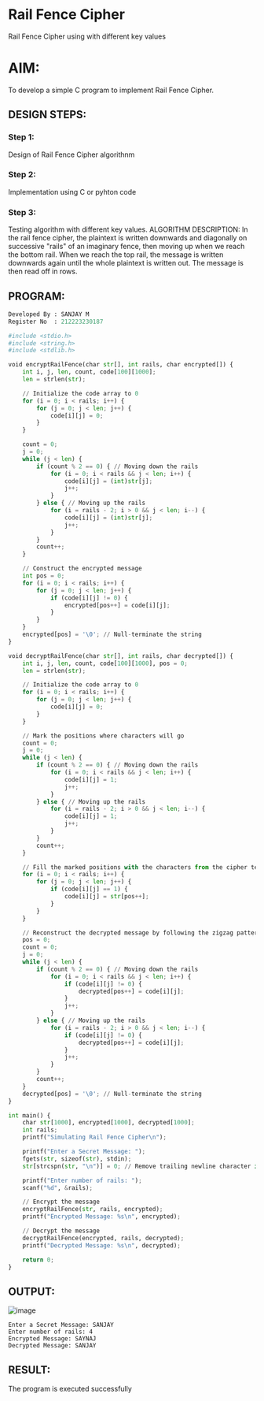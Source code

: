 # Rail Fence Cipher
Rail Fence Cipher using with different key values

# AIM:

To develop a simple C program to implement Rail Fence Cipher.

## DESIGN STEPS:

### Step 1:

Design of Rail Fence Cipher algorithnm 

### Step 2:

Implementation using C or pyhton code

### Step 3:

Testing algorithm with different key values. 
ALGORITHM DESCRIPTION:
In the rail fence cipher, the plaintext is written downwards and diagonally on successive "rails" of an imaginary fence, then moving up when we reach the bottom rail. When we reach the top rail, the message is written downwards again until the whole plaintext is written out. The message is then read off in rows.

## PROGRAM:
```python
Developed By : SANJAY M
Register No  : 212223230187
```

```PYTHON
#include <stdio.h>
#include <string.h>
#include <stdlib.h>

void encryptRailFence(char str[], int rails, char encrypted[]) {
    int i, j, len, count, code[100][1000];
    len = strlen(str);

    // Initialize the code array to 0
    for (i = 0; i < rails; i++) {
        for (j = 0; j < len; j++) {
            code[i][j] = 0;
        }
    }

    count = 0;
    j = 0;
    while (j < len) {
        if (count % 2 == 0) { // Moving down the rails
            for (i = 0; i < rails && j < len; i++) {
                code[i][j] = (int)str[j];
                j++;
            }
        } else { // Moving up the rails
            for (i = rails - 2; i > 0 && j < len; i--) {
                code[i][j] = (int)str[j];
                j++;
            }
        }
        count++;
    }

    // Construct the encrypted message
    int pos = 0;
    for (i = 0; i < rails; i++) {
        for (j = 0; j < len; j++) {
            if (code[i][j] != 0) {
                encrypted[pos++] = code[i][j];
            }
        }
    }
    encrypted[pos] = '\0'; // Null-terminate the string
}

void decryptRailFence(char str[], int rails, char decrypted[]) {
    int i, j, len, count, code[100][1000], pos = 0;
    len = strlen(str);

    // Initialize the code array to 0
    for (i = 0; i < rails; i++) {
        for (j = 0; j < len; j++) {
            code[i][j] = 0;
        }
    }

    // Mark the positions where characters will go
    count = 0;
    j = 0;
    while (j < len) {
        if (count % 2 == 0) { // Moving down the rails
            for (i = 0; i < rails && j < len; i++) {
                code[i][j] = 1;
                j++;
            }
        } else { // Moving up the rails
            for (i = rails - 2; i > 0 && j < len; i--) {
                code[i][j] = 1;
                j++;
            }
        }
        count++;
    }

    // Fill the marked positions with the characters from the cipher text
    for (i = 0; i < rails; i++) {
        for (j = 0; j < len; j++) {
            if (code[i][j] == 1) {
                code[i][j] = str[pos++];
            }
        }
    }

    // Reconstruct the decrypted message by following the zigzag pattern
    pos = 0;
    count = 0;
    j = 0;
    while (j < len) {
        if (count % 2 == 0) { // Moving down the rails
            for (i = 0; i < rails && j < len; i++) {
                if (code[i][j] != 0) {
                    decrypted[pos++] = code[i][j];
                }
                j++;
            }
        } else { // Moving up the rails
            for (i = rails - 2; i > 0 && j < len; i--) {
                if (code[i][j] != 0) {
                    decrypted[pos++] = code[i][j];
                }
                j++;
            }
        }
        count++;
    }
    decrypted[pos] = '\0'; // Null-terminate the string
}

int main() {
    char str[1000], encrypted[1000], decrypted[1000];
    int rails;
    printf("Simulating Rail Fence Cipher\n");

    printf("Enter a Secret Message: ");
    fgets(str, sizeof(str), stdin);
    str[strcspn(str, "\n")] = 0; // Remove trailing newline character if exists

    printf("Enter number of rails: ");
    scanf("%d", &rails);

    // Encrypt the message
    encryptRailFence(str, rails, encrypted);
    printf("Encrypted Message: %s\n", encrypted);

    // Decrypt the message
    decryptRailFence(encrypted, rails, decrypted);
    printf("Decrypted Message: %s\n", decrypted);

    return 0;
}
```
## OUTPUT:

![image](https://github.com/user-attachments/assets/49f4ac99-c5c3-4ad7-9a06-4023a150960a)
```
Enter a Secret Message: SANJAY
Enter number of rails: 4
Encrypted Message: SAYNAJ
Decrypted Message: SANJAY
```
## RESULT:
The program is executed successfully
